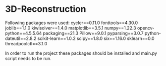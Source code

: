 # 3D-Reconstruction

Following packages were used:
cycler==0.11.0
fonttools==4.30.0
joblib==1.1.0
kiwisolver==1.4.0
matplotlib==3.5.1
numpy==1.22.3
opencv-python==4.5.5.64
packaging==21.3
Pillow==9.0.1
pyparsing==3.0.7
python-dateutil==2.8.2
scikit-learn==1.0.2
scipy==1.8.0
six==1.16.0
sklearn==0.0
threadpoolctl==3.1.0

In order to run the project these packages should be installed and main.py script needs to be run.
